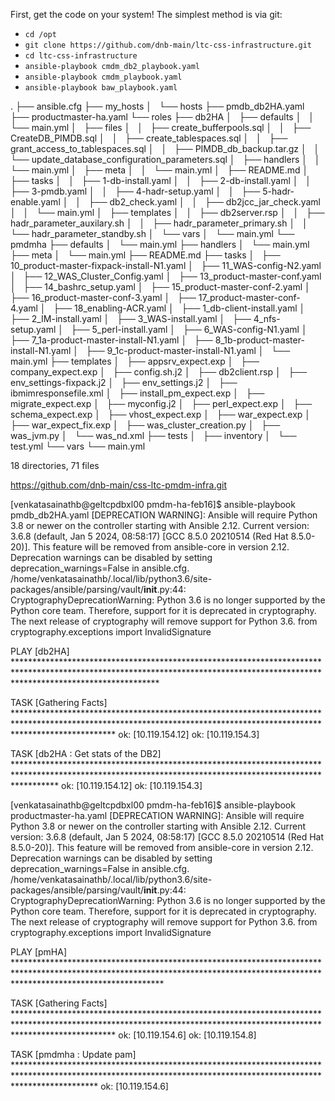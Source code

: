 First, get the code on your system! The simplest method is via git:
- `cd /opt`
- `git clone https://github.com/dnb-main/ltc-css-infrastructure.git`
- `cd ltc-css-infrastructure`
- `ansible-playbook cmdm_db2_playbook.yaml`
- `ansible-playbook cmdm_playbook.yaml`
- `ansible-playbook baw_playbook.yaml`



.
├── ansible.cfg
├── my_hosts
│   └── hosts
├── pmdb_db2HA.yaml
├── productmaster-ha.yaml
└── roles
    ├── db2HA
    │   ├── defaults
    │   │   └── main.yml
    │   ├── files
    │   │   ├── create_bufferpools.sql
    │   │   ├── CreateDB_PIMDB.sql
    │   │   ├── create_tablespaces.sql
    │   │   ├── grant_access_to_tablespaces.sql
    │   │   ├── PIMDB_db_backup.tar.gz
    │   │   └── update_database_configuration_parameters.sql
    │   ├── handlers
    │   │   └── main.yml
    │   ├── meta
    │   │   └── main.yml
    │   ├── README.md
    │   ├── tasks
    │   │   ├── 1-db-install.yaml
    │   │   ├── 2-db-install.yaml
    │   │   ├── 3-pmdb.yaml
    │   │   ├── 4-hadr-setup.yaml
    │   │   ├── 5-hadr-enable.yaml
    │   │   ├── db2_check.yaml
    │   │   ├── db2jcc_jar_check.yaml
    │   │   └── main.yml
    │   ├── templates
    │   │   ├── db2server.rsp
    │   │   ├── hadr_parameter_auxilary.sh
    │   │   ├── hadr_parameter_primary.sh
    │   │   └── hadr_parameter_standby.sh
    │   └── vars
    │       └── main.yml
    └── pmdmha
        ├── defaults
        │   └── main.yml
        ├── handlers
        │   └── main.yml
        ├── meta
        │   └── main.yml
        ├── README.md
        ├── tasks
        │   ├── 10_product-master-fixpack-install-N1.yaml
        │   ├── 11_WAS-config-N2.yaml
        │   ├── 12_WAS_Cluster_Config.yaml
        │   ├── 13_product-master-conf.yaml
        │   ├── 14_bashrc_setup.yaml
        │   ├── 15_product-master-conf-2.yaml
        │   ├── 16_product-master-conf-3.yaml
        │   ├── 17_product-master-conf-4.yaml
        │   ├── 18_enabling-ACR.yaml
        │   ├── 1_db-client-install.yaml
        │   ├── 2_IM-install.yaml
        │   ├── 3_WAS-install.yaml
        │   ├── 4_nfs-setup.yaml
        │   ├── 5_perl-install.yaml
        │   ├── 6_WAS-config-N1.yaml
        │   ├── 7_1a-product-master-install-N1.yaml
        │   ├── 8_1b-product-master-install-N1.yaml
        │   ├── 9_1c-product-master-install-N1.yaml
        │   └── main.yml
        ├── templates
        │   ├── appsrv_expect.exp
        │   ├── company_expect.exp
        │   ├── config.sh.j2
        │   ├── db2client.rsp
        │   ├── env_settings-fixpack.j2
        │   ├── env_settings.j2
        │   ├── ibmimresponsefile.xml
        │   ├── install_pm_expect.exp
        │   ├── migrate_expect.exp
        │   ├── myconfig.j2
        │   ├── perl_expect.exp
        │   ├── schema_expect.exp
        │   ├── vhost_expect.exp
        │   ├── war_expect.exp
        │   ├── war_expect_fix.exp
        │   ├── was_cluster_creation.py
        │   ├── was_jvm.py
        │   └── was_nd.xml
        ├── tests
        │   ├── inventory
        │   └── test.yml
        └── vars
            └── main.yml

18 directories, 71 files


https://github.com/dnb-main/css-ltc-pmdm-infra.git



[venkatasainathb@geltcpdbxl00 pmdm-ha-feb16]$ ansible-playbook pmdb_db2HA.yaml
[DEPRECATION WARNING]: Ansible will require Python 3.8 or newer on the controller starting with Ansible 2.12. Current version: 3.6.8 (default, Jan  5 2024, 08:58:17) [GCC 8.5.0 20210514
(Red Hat 8.5.0-20)]. This feature will be removed from ansible-core in version 2.12. Deprecation warnings can be disabled by setting deprecation_warnings=False in ansible.cfg.
/home/venkatasainathb/.local/lib/python3.6/site-packages/ansible/parsing/vault/__init__.py:44: CryptographyDeprecationWarning: Python 3.6 is no longer supported by the Python core team. Therefore, support for it is deprecated in cryptography. The next release of cryptography will remove support for Python 3.6.
  from cryptography.exceptions import InvalidSignature

PLAY [db2HA] ********************************************************************************************************************************************************************************

TASK [Gathering Facts] **********************************************************************************************************************************************************************
ok: [10.119.154.12]
ok: [10.119.154.3]

TASK [db2HA : Get stats of the DB2] *********************************************************************************************************************************************************
ok: [10.119.154.12]
ok: [10.119.154.3]



[venkatasainathb@geltcpdbxl00 pmdm-ha-feb16]$ ansible-playbook productmaster-ha.yaml
[DEPRECATION WARNING]: Ansible will require Python 3.8 or newer on the controller starting with Ansible 2.12. Current version: 3.6.8 (default, Jan  5 2024, 08:58:17) [GCC 8.5.0 20210514
(Red Hat 8.5.0-20)]. This feature will be removed from ansible-core in version 2.12. Deprecation warnings can be disabled by setting deprecation_warnings=False in ansible.cfg.
/home/venkatasainathb/.local/lib/python3.6/site-packages/ansible/parsing/vault/__init__.py:44: CryptographyDeprecationWarning: Python 3.6 is no longer supported by the Python core team. Therefore, support for it is deprecated in cryptography. The next release of cryptography will remove support for Python 3.6.
  from cryptography.exceptions import InvalidSignature

PLAY [pmHA] *********************************************************************************************************************************************************************************

TASK [Gathering Facts] **********************************************************************************************************************************************************************
ok: [10.119.154.6]
ok: [10.119.154.8]

TASK [pmdmha : Update pam] ******************************************************************************************************************************************************************
ok: [10.119.154.6]

